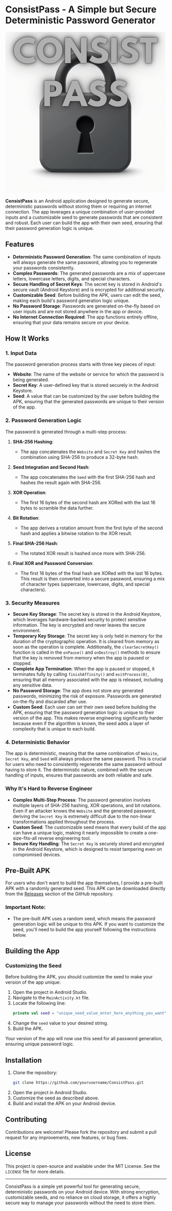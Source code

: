 # ConsistPass - A Simple but Secure Deterministic Password Generator
![Alt Text](Icon.png)

**ConsistPass** is an Android application designed to generate secure, deterministic passwords without storing them or requiring an internet connection. The app leverages a unique combination of user-provided inputs and a customizable seed to generate passwords that are consistent and robust. Each user can build the app with their own seed, ensuring that their password generation logic is unique.

## Features

- **Deterministic Password Generation**: The same combination of inputs will always generate the same password, allowing you to regenerate your passwords consistently.
- **Complex Passwords**: The generated passwords are a mix of uppercase letters, lowercase letters, digits, and special characters.
- **Secure Handling of Secret Keys**: The secret key is stored in Android's secure vault (Android Keystore) and is encrypted for additional security.
- **Customizable Seed**: Before building the APK, users can edit the seed, making each build's password generation logic unique.
- **No Password Storage**: Passwords are generated on-the-fly based on user inputs and are not stored anywhere in the app or device.
- **No Internet Connection Required**: The app functions entirely offline, ensuring that your data remains secure on your device.

## How It Works

### 1. Input Data
The password generation process starts with three key pieces of input:
- **Website**: The name of the website or service for which the password is being generated.
- **Secret Key**: A user-defined key that is stored securely in the Android Keystore.
- **Seed**: A value that can be customized by the user before building the APK, ensuring that the generated passwords are unique to their version of the app.

### 2. Password Generation Logic

The password is generated through a multi-step process:

1. **SHA-256 Hashing**: 
   - The app concatenates the `Website` and `Secret Key` and hashes the combination using SHA-256 to produce a 32-byte hash.

2. **Seed Integration and Second Hash**:
   - The app concatenates the `Seed` with the first SHA-256 hash and hashes the result again with SHA-256.

3. **XOR Operation**:
   - The first 16 bytes of the second hash are XORed with the last 16 bytes to scramble the data further.

4. **Bit Rotation**:
   - The app derives a rotation amount from the first byte of the second hash and applies a bitwise rotation to the XOR result.

5. **Final SHA-256 Hash**:
   - The rotated XOR result is hashed once more with SHA-256.

6. **Final XOR and Password Conversion**:
   - The first 16 bytes of the final hash are XORed with the last 16 bytes. This result is then converted into a secure password, ensuring a mix of character types (uppercase, lowercase, digits, and special characters).

### 3. Security Measures

- **Secure Key Storage**: The secret key is stored in the Android Keystore, which leverages hardware-backed security to protect sensitive information. The key is encrypted and never leaves the secure environment.
- **Temporary Key Storage**: The secret key is only held in memory for the duration of the cryptographic operation. It is cleared from memory as soon as the operation is complete. Additionally, the `clearSecretKey()` function is called in the `onPause()` and `onDestroy()` methods to ensure that the key is removed from memory when the app is paused or stopped.
- **Complete App Termination**: When the app is paused or stopped, it terminates fully by calling `finishAffinity()` and `exitProcess(0)`, ensuring that all memory associated with the app is released, including any sensitive data.
- **No Password Storage**: The app does not store any generated passwords, minimizing the risk of exposure. Passwords are generated on-the-fly and discarded after use.
- **Custom Seed**: Each user can set their own seed before building the APK, ensuring that the password generation logic is unique to their version of the app. This makes reverse engineering significantly harder because even if the algorithm is known, the seed adds a layer of complexity that is unique to each build.

### 4. Deterministic Behavior

The app is deterministic, meaning that the same combination of `Website`, `Secret Key`, and `Seed` will always produce the same password. This is crucial for users who need to consistently regenerate the same password without having to store it. The deterministic nature, combined with the secure handling of inputs, ensures that passwords are both reliable and safe.

### Why It's Hard to Reverse Engineer

- **Complex Multi-Step Process**: The password generation involves multiple layers of SHA-256 hashing, XOR operations, and bit rotations. Even if an attacker knows the `Website` and the generated password, deriving the `Secret Key` is extremely difficult due to the non-linear transformations applied throughout the process.
- **Custom Seed**: The customizable seed means that every build of the app can have a unique logic, making it nearly impossible to create a one-size-fits-all reverse engineering tool.
- **Secure Key Handling**: The `Secret Key` is securely stored and encrypted in the Android Keystore, which is designed to resist tampering even on compromised devices.

## Pre-Built APK

For users who don't want to build the app themselves, I provide a pre-built APK with a randomly generated seed. This APK can be downloaded directly from the [Releases](https://github.com/yourusername/ConsistPass/releases) section of the GitHub repository.

### Important Note:
- The pre-built APK uses a random seed, which means the password generation logic will be unique to this APK. If you want to customize the seed, you'll need to build the app yourself following the instructions below.


## Building the App

### Customizing the Seed

Before building the APK, you should customize the seed to make your version of the app unique:

1. Open the project in Android Studio.
2. Navigate to the `MainActivity.kt` file.
3. Locate the following line:
    ```kotlin
    private val seed = "unique_seed_value_enter_here_anything_you_want"
    ```
4. Change the `seed` value to your desired string.
5. Build the APK.

Your version of the app will now use this seed for all password generation, ensuring unique password logic.

## Installation

1. Clone the repository:
    ```sh
    git clone https://github.com/yourusername/ConsistPass.git
    ```
2. Open the project in Android Studio.
3. Customize the seed as described above.
4. Build and install the APK on your Android device.

## Contributing

Contributions are welcome! Please fork the repository and submit a pull request for any improvements, new features, or bug fixes.

## License

This project is open-source and available under the MIT License. See the `LICENSE` file for more details.

---

ConsistPass is a simple yet powerful tool for generating secure, deterministic passwords on your Android device. With strong encryption, customizable seeds, and no reliance on cloud storage, it offers a highly secure way to manage your passwords without the need to store them.
